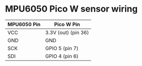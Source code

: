 # MPU6050 Pico W sensor wiring
| MPU6050 Pin | Pico W Pin     |
|-------------|----------------|
| VCC         | 3.3V (out) (pin 36)  |
| GND         | GND     |
| SCK         | GPIO 5 (pin 7)         |
| SDI         | GPIO 4 (pin 6)         |